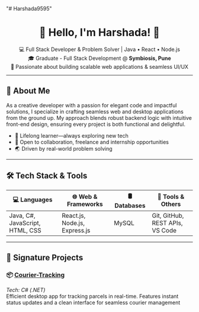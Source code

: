 "# Harshada9595" 
<h1 align="center">🌻 Hello, I'm Harshada! 👋</h1>
<p align="center">
  💻 Full Stack Developer & Problem Solver | Java • React • Node.js <br>
  🎓 Graduate - Full Stack Development @ <strong>Symbiosis, Pune</strong> <br>
  🌱 Passionate about building scalable web applications & seamless UI/UX <br>
</p>


---

## 🎯 About Me

As a creative developer with a passion for elegant code and impactful solutions, I specialize in crafting seamless web and desktop applications from the ground up. My approach blends robust backend logic with intuitive front-end design, ensuring every project is both functional and delightful.

- 🚀 Lifelong learner—always exploring new tech
- 🤝 Open to collaboration, freelance and internship opportunities
- 🌏 Driven by real-world problem solving

---

## 🛠️ Tech Stack & Tools

| 💻 Languages | 🌐 Web & Frameworks | 🛢️ Databases | 🔧 Tools & Others |
|-------------|---------------------|--------------|------------------|
| Java, C#, JavaScript, HTML, CSS | React.js, Node.js, Express.js | MySQL | Git, GitHub, REST APIs, VS Code |

---

## 🌟 Signature Projects

### 📦 [Courier-Tracking](https://github.com/Harshada9595/Courier-Tracking)
*Tech: C# (.NET)*  
Efficient desktop app for tracking parcels in real-time. Features instant status updates and a clean interface for seamless courier management
